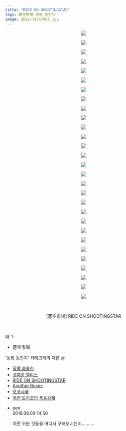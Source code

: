 ```yaml
---
title: "RIDE ON SHOOTINGSTAR"
tags: 蒼空市場 동방_동인지
image: ghap/1435/001.jpg
---
```

<div class="article">
<p style="text-align: center; clear: none; float: none;"><img src="{{ site.nasurl }}/ghap/1435/001.jpg"/></p>
<p style="text-align: center; clear: none; float: none;"><img src="{{ site.nasurl }}/ghap/1435/002.jpg"/></p>
<p style="text-align: center; clear: none; float: none;"><img src="{{ site.nasurl }}/ghap/1435/003.jpg"/></p>
<p style="text-align: center; clear: none; float: none;"><img src="{{ site.nasurl }}/ghap/1435/004.jpg"/></p>
<p style="text-align: center; clear: none; float: none;"><img src="{{ site.nasurl }}/ghap/1435/005.jpg"/></p>
<p style="text-align: center; clear: none; float: none;"><img src="{{ site.nasurl }}/ghap/1435/006.jpg"/></p>
<p style="text-align: center; clear: none; float: none;"><img src="{{ site.nasurl }}/ghap/1435/007.jpg"/></p>
<p style="text-align: center; clear: none; float: none;"><img src="{{ site.nasurl }}/ghap/1435/008.jpg"/></p>
<p style="text-align: center; clear: none; float: none;"><img src="{{ site.nasurl }}/ghap/1435/009.jpg"/></p>
<p style="text-align: center; clear: none; float: none;"><img src="{{ site.nasurl }}/ghap/1435/010.jpg"/></p>
<p style="text-align: center; clear: none; float: none;"><img src="{{ site.nasurl }}/ghap/1435/011.jpg"/></p>
<p style="text-align: center; clear: none; float: none;"><img src="{{ site.nasurl }}/ghap/1435/012.jpg"/></p>
<p style="text-align: center; clear: none; float: none;"><img src="{{ site.nasurl }}/ghap/1435/013.jpg"/></p>
<p style="text-align: center; clear: none; float: none;"><img src="{{ site.nasurl }}/ghap/1435/014.jpg"/></p>
<p style="text-align: center; clear: none; float: none;"><img src="{{ site.nasurl }}/ghap/1435/015.jpg"/></p>
<p style="text-align: center; clear: none; float: none;"><img src="{{ site.nasurl }}/ghap/1435/016.jpg"/></p>
<p style="text-align: center; clear: none; float: none;"><img src="{{ site.nasurl }}/ghap/1435/017.jpg"/></p>
<p style="text-align: center; clear: none; float: none;"><img src="{{ site.nasurl }}/ghap/1435/018.jpg"/></p>
<p style="text-align: center; clear: none; float: none;"><img src="{{ site.nasurl }}/ghap/1435/019.jpg"/></p>
<p style="text-align: center; clear: none; float: none;"><img src="{{ site.nasurl }}/ghap/1435/020.jpg"/></p>
<p style="text-align: center; clear: none; float: none;"><img src="{{ site.nasurl }}/ghap/1435/021.jpg"/></p>
<p style="text-align: center; clear: none; float: none;"><img src="{{ site.nasurl }}/ghap/1435/022.jpg"/></p>
<p style="text-align: center; clear: none; float: none;"><img src="{{ site.nasurl }}/ghap/1435/023.jpg"/></p>
<p style="text-align: center; clear: none; float: none;"><img src="{{ site.nasurl }}/ghap/1435/024.jpg"/></p>
<p style="text-align: center; clear: none; float: none;"><img src="{{ site.nasurl }}/ghap/1435/025.jpg"/></p>
<p style="text-align: center; clear: none; float: none;"><img src="{{ site.nasurl }}/ghap/1435/026.jpg"/></p>
<p style="text-align: center; clear: none; float: none;"><img src="{{ site.nasurl }}/ghap/1435/027.jpg"/></p>
<p style="text-align: center; clear: none; float: none;"><img src="{{ site.nasurl }}/ghap/1435/028.jpg"/></p>
<p style="text-align: center; clear: none; float: none;"><img src="{{ site.nasurl }}/ghap/1435/029.jpg"/></p>
<p style="text-align: center; clear: none; float: none;"><br/></p>
<p style="text-align: center; clear: none; float: none;">[蒼空市場] RIDE ON SHOOTINGSTAR</p>
<p><br/></p>
</div><div class="tagTrail">
<p>태그: </p>
<ul>
<li>蒼空市場</li>
</ul>
</div><div class="another">
<p>'동방 동인지' 카테고리의 다른 글</p>
<ul>
<li><a href="/2016-08-09-ghap_1437">달콤 씁쓸한</a></li>
<li><a href="/2016-08-08-ghap_1436">귀여운 앨리스</a></li>
<li><a href="/2016-08-08-ghap_1435">RIDE ON SHOOTINGSTAR</a></li>
<li><a href="/2016-08-08-ghap_1433">Another Roses</a></li>
<li><a href="/2016-08-08-ghap_1432">모코시바</a></li>
<li><a href="/2016-08-08-ghap_1431">어떤 토지코의 폭육강체</a></li>
</ul>
</div><div class="cb_module cb_fluid">
<div class="cb_wrt cb_profile">
<div class="comment">
<ul>
<li class="cb_thumb_off" id="comment14777706">
<div class="cb_comment_area">
<div class="cb_info_area">
<div class="cb_section">
<span class="cb_nick_name">pee</span>
</div>
<div class="cb_section">
<span class="cb_date">2016.08.09 14:50 </span>
</div>
</div>
<div class="cb_dsc_comment">
<p class="cb_dsc">
											이런 귀한 것들을 어디서 구해오시는지..........
										</p>
</div>
</div></li>
</ul>
</div>
</div><!-- commentList close -->
</div>
<br/>
<p id="refer"></p>
<br/>
